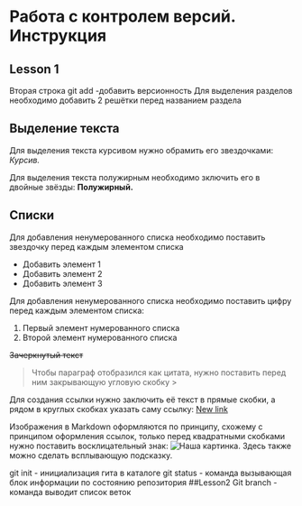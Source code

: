 # Работа с контролем версий. Инструкция

## Lesson 1
Вторая строка git add -добавить версионность
Для выделения разделов необходимо добавить 2 решётки перед названием раздела

## Выделение текста

Для выделения текста курсивом нужно обрамить его звездочками: *Курсив.*

Для выделения текста полужирным необходимо зключить его в двойные звёзды: **Полужирный.**

## Списки


Для добавления ненумерованного списка необходимо поставить звездочку перед каждым элементом списка
* Добавить элемент 1
* Добавить элемент 2
* Добавить элемент 3

Для добавления ненумерованного списка необходимо поставить цифру перед каждым элементом списка:
1. Первый элемент нумерованного списка
2. Второй элемент нумерованного списка

  
~~Зачеркнутый текст~~

>Чтобы параграф отобразился как цитата, нужно поставить перед ним закрывающую угловую скобку >


Для создания ссылки нужно заключить её текст в прямые скобки, а рядом в круглых скобках указать саму ссылку: [New link](http://newlink.com "В кавычках можно указать подсказку") 

Изображения в Markdown оформляются по принципу, схожему с принципом оформления ссылок, только перед квадратными скобками нужно поставить восклицательный знак: ![Наша картинка](https://www.integrityfit.com/zupload/library/13254/-14381-2048x1070-0.jpg?ztv=20170419111550 "Подсказка"). Здесь также можно сделать всплывающую подсказку.


git init - инициализация гита в каталоге
git status - команда вызывающая блок информации по состоянию репозитория
##Lesson2
Git branch - команда выводит список веток


